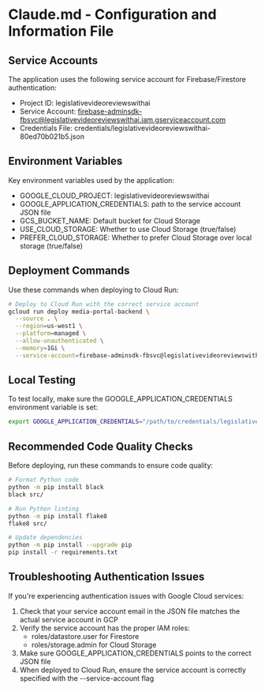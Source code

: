 # Claude.md - Configuration and Information File

## Service Accounts

The application uses the following service account for Firebase/Firestore authentication:

- Project ID: legislativevideoreviewswithai
- Service Account: firebase-adminsdk-fbsvc@legislativevideoreviewswithai.iam.gserviceaccount.com
- Credentials File: credentials/legislativevideoreviewswithai-80ed70b021b5.json

## Environment Variables

Key environment variables used by the application:

- GOOGLE_CLOUD_PROJECT: legislativevideoreviewswithai
- GOOGLE_APPLICATION_CREDENTIALS: path to the service account JSON file
- GCS_BUCKET_NAME: Default bucket for Cloud Storage
- USE_CLOUD_STORAGE: Whether to use Cloud Storage (true/false)
- PREFER_CLOUD_STORAGE: Whether to prefer Cloud Storage over local storage (true/false)

## Deployment Commands

Use these commands when deploying to Cloud Run:

```bash
# Deploy to Cloud Run with the correct service account
gcloud run deploy media-portal-backend \
  --source . \
  --region=us-west1 \
  --platform=managed \
  --allow-unauthenticated \
  --memory=1Gi \
  --service-account=firebase-adminsdk-fbsvc@legislativevideoreviewswithai.iam.gserviceaccount.com
```

## Local Testing

To test locally, make sure the GOOGLE_APPLICATION_CREDENTIALS environment variable is set:

```bash
export GOOGLE_APPLICATION_CREDENTIALS="/path/to/credentials/legislativevideoreviewswithai-80ed70b021b5.json"
```

## Recommended Code Quality Checks

Before deploying, run these commands to ensure code quality:

```bash
# Format Python code
python -m pip install black
black src/

# Run Python linting
python -m pip install flake8
flake8 src/

# Update dependencies
python -m pip install --upgrade pip
pip install -r requirements.txt
```

## Troubleshooting Authentication Issues

If you're experiencing authentication issues with Google Cloud services:

1. Check that your service account email in the JSON file matches the actual service account in GCP
2. Verify the service account has the proper IAM roles:
   - roles/datastore.user for Firestore
   - roles/storage.admin for Cloud Storage
3. Make sure GOOGLE_APPLICATION_CREDENTIALS points to the correct JSON file
4. When deployed to Cloud Run, ensure the service account is correctly specified with the --service-account flag